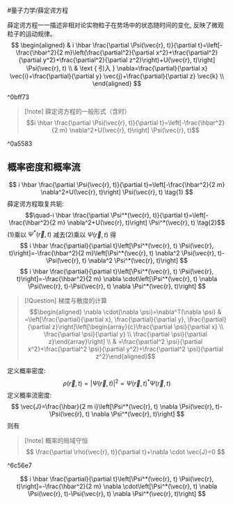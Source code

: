 #量子力学/薛定谔方程


薛定谔方程一一描述非相对论实物粒子在势场中的状态随时间的变化, 反映了微观粒子的运动规律。
$$
\begin{aligned}
& i \hbar \frac{\partial \Psi(\vec{r}, t)}{\partial t}=\left[-\frac{\hbar^2}{2 m}\left(\frac{\partial^2}{\partial x^2}+\frac{\partial^2}{\partial y^2}+\frac{\partial^2}{\partial z^2}\right)+U(\vec{r}, t)\right] \Psi(\vec{r}, t) \\
& \text { 引入 } \nabla=\frac{\partial}{\partial x} \vec{i}+\frac{\partial}{\partial y} \vec{j}+\frac{\partial}{\partial z} \vec{k} \\
\end{aligned}
$$

^0bff73

>[!note] 薛定谔方程的一般形式（含时）
>$$i \hbar \frac{\partial \Psi(\vec{r}, t)}{\partial t}=\left[-\frac{\hbar^2}{2 m} \nabla^2+U(\vec{r}, t)\right] \Psi(\vec{r}, t)$$

^0a5583

## 概率密度和概率流
$$
i \hbar \frac{\partial \Psi(\vec{r}, t)}{\partial t}=\left[-\frac{\hbar^2}{2 m} \nabla^2+U(\vec{r}, t)\right] \Psi(\vec{r}, t) \tag{1}
$$
薛定谔方程取复共轭: $$\quad-i \hbar \frac{\partial \Psi^*(\vec{r}, t)}{\partial t}=\left[-\frac{\hbar^2}{2 m} \nabla^2+U(\vec{r}, t)\right] \Psi^*(\vec{r}, t) \tag{2}$$
(1)乘以 $\Psi^*(\vec{r}, t)$ 减去(2)乘以 $\Psi(\vec{r}, t)$ 得
$$
i \hbar \frac{\partial}{\partial t}\left[\Psi^*(\vec{r}, t) \Psi(\vec{r}, t)\right]=-\frac{\hbar^2}{2 m}\left[\Psi^*(\vec{r}, t) \nabla^2 \Psi(\vec{r}, t)-\Psi(\vec{r}, t) \nabla^2 \Psi^*(\vec{r}, t)\right]
$$
$$
i \hbar \frac{\partial}{\partial t}\left[\Psi^*(\vec{r}, t) \Psi(\vec{r}, t)\right]=-\frac{\hbar^2}{2 m} \nabla \cdot\left[\Psi^*(\vec{r}, t) \nabla \Psi(\vec{r}, t)-\Psi(\vec{r}, t) \nabla \Psi^*(\vec{r}, t)\right]
$$

>[!Question] 梯度与散度的计算
>$$\begin{aligned} \nabla \cdot(\nabla \psi)=\nabla^T(\nabla \psi) & =\left[\frac{\partial}{\partial x}, \frac{\partial}{\partial y}, \frac{\partial}{\partial z}\right]\left[\begin{array}{c}\frac{\partial \psi}{\partial x} \\ \frac{\partial \psi}{\partial y} \\ \frac{\partial \psi}{\partial z}\end{array}\right] \\ & =\frac{\partial^2 \psi}{\partial x^2}+\frac{\partial^2 \psi}{\partial y^2}+\frac{\partial^2 \psi}{\partial z^2}\end{aligned}$$


定义概率密度:
$$
\rho(\vec{r}, t)=|\Psi(\vec{r}, t)|^2=\Psi(\vec{r}, t)^* \Psi(\vec{r}, t)
$$
定义概率流密度:
$$
\vec{J}=\frac{\hbar}{2 m i}\left[\Psi^*(\vec{r}, t) \nabla \Psi(\vec{r}, t)-\Psi(\vec{r}, t) \nabla \Psi^*(\vec{r}, t)\right]
$$
则有
>[!note] 概率的局域守恒
>$$
\frac{\partial \rho(\vec{r}, t)}{\partial t}+\nabla \cdot \vec{J}=0
>$$
>

^6c56e7

$$
i \hbar \frac{\partial}{\partial t}\left[\Psi^*(\vec{r}, t) \Psi(\vec{r}, t)\right]=-\frac{\hbar^2}{2 m} \nabla \cdot\left[\Psi^*(\vec{r}, t) \nabla \Psi(\vec{r}, t)-\Psi(\vec{r}, t) \nabla \Psi^*(\vec{r}, t)\right]
$$